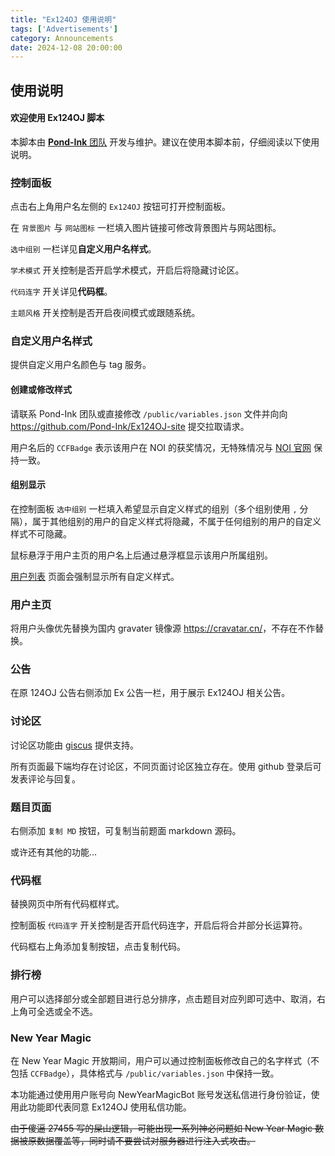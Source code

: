```yaml
---
title: "Ex124OJ 使用说明"
tags: ['Advertisements']
category: Announcements
date: 2024-12-08 20:00:00
---
```


## 使用说明

#### **欢迎使用 Ex124OJ 脚本**

<!--more-->

本脚本由 [**Pond-Ink** 团队](https://github.com/Pond-Ink) 开发与维护。建议在使用本脚本前，仔细阅读以下使用说明。

### **控制面板**

点击右上角用户名左侧的 `Ex124OJ` 按钮可打开控制面板。

在 `背景图片` 与 `网站图标` 一栏填入图片链接可修改背景图片与网站图标。

`选中组别` 一栏详见**自定义用户名样式**。

`学术模式` 开关控制是否开启学术模式，开启后将隐藏讨论区。

`代码连字` 开关详见**代码框**。

`主题风格` 开关控制是否开启夜间模式或跟随系统。

### **自定义用户名样式**

提供自定义用户名颜色与 tag 服务。

#### 创建或修改样式

请联系 Pond-Ink 团队或直接修改 `/public/variables.json` 文件并向向 <https://github.com/Pond-Ink/Ex124OJ-site> 提交拉取请求。

用户名后的 `CCFBadge` 表示该用户在 NOI 的获奖情况，无特殊情况与 [NOI 官网](https://www.noi.cn/) 保持一致。

#### 组别显示

在控制面板 `选中组别` 一栏填入希望显示自定义样式的组别（多个组别使用 `,` 分隔），属于其他组别的用户的自定义样式将隐藏，不属于任何组别的用户的自定义样式不可隐藏。

鼠标悬浮于用户主页的用户名上后通过悬浮框显示该用户所属组别。

[用户列表](http://124.221.194.184/ranklist) 页面会强制显示所有自定义样式。

### **用户主页**

将用户头像优先替换为国内 gravater 镜像源 <https://cravatar.cn/>，不存在不作替换。

### **公告**

在原 124OJ 公告右侧添加 Ex 公告一栏，用于展示 Ex124OJ 相关公告。

### **讨论区**

讨论区功能由 [giscus](https://giscus.app) 提供支持。

所有页面最下端均存在讨论区，不同页面讨论区独立存在。使用 github 登录后可发表评论与回复。

### **题目页面**

右侧添加 `复制 MD` 按钮，可复制当前题面 markdown 源码。

或许还有其他的功能...

### **代码框**

替换网页中所有代码框样式。

控制面板 `代码连字` 开关控制是否开启代码连字，开启后将合并部分长运算符。

代码框右上角添加复制按钮，点击复制代码。

### **排行榜**

用户可以选择部分或全部题目进行总分排序，点击题目对应列即可选中、取消，右上角可全选或全不选。

### **New Year Magic**

在 New Year Magic 开放期间，用户可以通过控制面板修改自己的名字样式（不包括 `CCFBadge`），具体格式与 `/public/variables.json` 中保持一致。

本功能通过使用用户账号向 NewYearMagicBot 账号发送私信进行身份验证，使用此功能即代表同意 Ex124OJ 使用私信功能。

~~由于傻逼 27455 写的屎山逻辑，可能出现一系列神必问题如 New Year Magic 数据被原数据覆盖等，同时请不要尝试对服务器进行注入式攻击。~~
